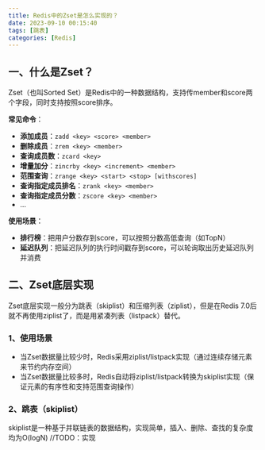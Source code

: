 ```yaml
---
title: Redis中的Zset是怎么实现的？
date: 2023-09-10 00:15:40
tags: [跳表]
categories: [Redis]
---
```


## 一、什么是Zset？
Zset（也叫Sorted Set）是Redis中的一种数据结构，支持传member和score两个字段，同时支持按照score排序。

**常见命令**：
* **添加成员**：`zadd <key> <score> <member>`
* **删除成员**：`zrem <key> <member>`
* **查询成员数**：`zcard <key>`
* **增量加分**：`zincrby <key> <increment> <member>`
* **范围查询**：`zrange <key> <start> <stop> [withscores]`
* **查询指定成员排名**：`zrank <key> <member>`
* **查询指定成员分数**：`zscore <key> <member>`
* ...

**使用场景**：
* **排行榜**：把用户分数存到score，可以按照分数高低查询（如TopN）
* **延迟队列**：把延迟队列的执行时间戳存到score，可以轮询取出历史延迟队列并消费

## 二、Zset底层实现
Zset底层实现一般分为跳表（skiplist）和压缩列表（ziplist），但是在Redis 7.0后就不再使用ziplist了，而是用紧凑列表（listpack）替代。

### 1、使用场景
* 当Zset数据量比较少时，Redis采用ziplist/listpack实现（通过连续存储元素来节约内存空间）
* 当Zset数据量比较多时，Redis自动将ziplist/listpack转换为skiplist实现（保证元素的有序性和支持范围查询操作）

### 2、跳表（skiplist）
skiplist是一种基于并联链表的数据结构，实现简单，插入、删除、查找的复杂度均为O(logN)
//TODO：实现



